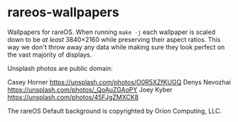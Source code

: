 # rareos-wallpapers

Wallpapers for rareOS. When running `make -j` each wallpaper is
scaled down to be _at least_ 3840×2160 while preserving their aspect ratios. This
way we don't throw away any data while making sure they look perfect on the vast
majority of displays.

Unsplash photos are public domain:

Casey Horner <https://unsplash.com/photos/O0R5XZfKUGQ>
Denys Nevozhai <https://unsplash.com/photos/_QoAuZGAoPY>
Joey Kyber <https://unsplash.com/photos/45FJgZMXCK8>

The rareOS Default background is copyrighted by Orion Computing, LLC.